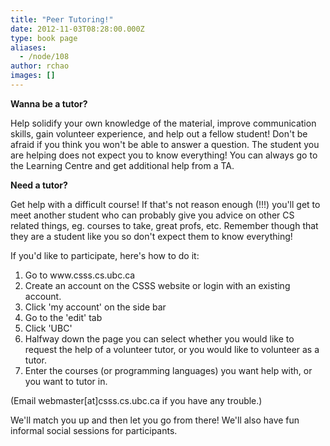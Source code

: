 ```yaml
---
title: "Peer Tutoring!"
date: 2012-11-03T08:28:00.000Z
type: book page
aliases:
  - /node/108
author: rchao
images: []
---
```


<div class="field field-name-body field-type-text-with-summary field-label-hidden"><div class="field-items"><div class="field-item even"><p><strong>Wanna be a tutor?</strong></p>
<p>Help solidify your own knowledge of the material, improve communication skills, gain volunteer experience, and help out a fellow student!  Don&apos;t be afraid if you think you won&apos;t be able to answer a question.  The student you are helping does not expect you to know everything!  You can always go to the Learning Centre and get additional help from a TA.</p>
<p><strong>Need a tutor?</strong></p>
<p>Get help with a difficult course!  If that&apos;s not reason enough (!!!) you&apos;ll get to meet another student who can probably give you advice on other CS related things, eg. courses to take, great profs, etc.  Remember though that they are a student like you so don&apos;t expect them to know everything!</p>
<p>If you&apos;d like to participate, here&apos;s how to do it:</p>
<ol>
<li>Go to www.csss.cs.ubc.ca</li>
<li>Create an account on the CSSS website or login with an existing account. </li>
<li>Click &apos;my account&apos; on the side bar</li>
<li>Go to the &apos;edit&apos; tab</li>
<li>Click &apos;UBC&apos;</li>
<li>Halfway down the page you can select whether you would like to request the help of a volunteer tutor, or you would like to volunteer as a tutor.</li>
<li>Enter the courses (or programming languages) you want help with, or you want to tutor in.</li>
</ol>
<p>(Email webmaster[at]csss.cs.ubc.ca if you have any trouble.)</p>
<p>We&apos;ll match you up and then let you go from there!  We&apos;ll also have fun informal social sessions for participants.</p>
</div></div></div>    <footer>
          </footer>
